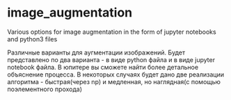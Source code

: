 # image_augmentation
Various options for image augmentation in the form of jupyter notebooks and python3 files 

Различные варианты для аугментации изображений. Будет представлено по два варианта - в виде python файла
и в виде jupyter notebook файла. В юпитере вы сможете найти более детальное объяснение процесса.
В некоторых случаях будет дано две реализации алгоритма - быстрая(через np) и медленная, но 
наглядная(с помощью поэлементного прохода)